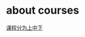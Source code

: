 # about courses
[课程分为上中下](http://www.xuetangx.com/courses/course-v1:HITx+13SC03100710_1x+sp/courseware/7f84611167c8474e9fd75f8417114533/46f958a3ec85467ea83724f2da096fa0/)
